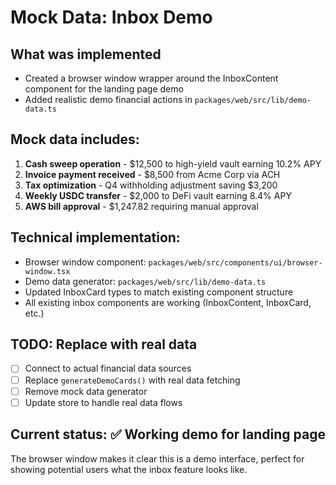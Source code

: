# Mock Data: Inbox Demo

## What was implemented
- Created a browser window wrapper around the InboxContent component for the landing page demo
- Added realistic demo financial actions in `packages/web/src/lib/demo-data.ts`

## Mock data includes:
1. **Cash sweep operation** - $12,500 to high-yield vault earning 10.2% APY
2. **Invoice payment received** - $8,500 from Acme Corp via ACH  
3. **Tax optimization** - Q4 withholding adjustment saving $3,200
4. **Weekly USDC transfer** - $2,000 to DeFi vault earning 8.4% APY
5. **AWS bill approval** - $1,247.82 requiring manual approval

## Technical implementation:
- Browser window component: `packages/web/src/components/ui/browser-window.tsx`
- Demo data generator: `packages/web/src/lib/demo-data.ts`
- Updated InboxCard types to match existing component structure
- All existing inbox components are working (InboxContent, InboxCard, etc.)

## TODO: Replace with real data
- [ ] Connect to actual financial data sources
- [ ] Replace `generateDemoCards()` with real data fetching
- [ ] Remove mock data generator
- [ ] Update store to handle real data flows

## Current status: ✅ Working demo for landing page
The browser window makes it clear this is a demo interface, perfect for showing potential users what the inbox feature looks like. 